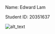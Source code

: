 Name: Edward Lam

Student ID: 20351637

![alt_text](https://user-images.githubusercontent.com/61442964/75213042-e1fe4c80-57c3-11ea-9b40-51a91ca85856.PNG)
